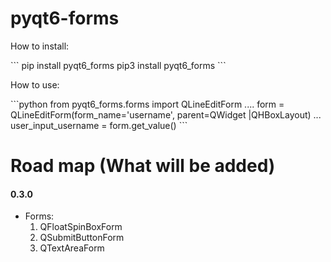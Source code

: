 # pyqt6-forms

How to install:
<p> 
```
    pip install pyqt6_forms
    pip3 install pyqt6_forms
```
</p>

How to use:
<p> 
```python
    from pyqt6_forms.forms import QLineEditForm
    ....
    form = QLineEditForm(form_name='username', parent=QWidget |QHBoxLayout)
    ...
    user_input_username = form.get_value()
```
</p>


# Road map (What will be added)
<p> 
    <h4>0.3.0</h4>
    <ul>
        <li> Forms:
         <ol> 
            <li> QFloatSpinBoxForm  </li>
            <li> QSubmitButtonForm  </li>
            <li> QTextAreaForm      </li>
         </ol>
        </li>
    </ul>
</p>